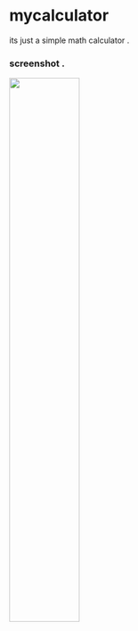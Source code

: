 # mycalculator

its just a simple math calculator .

### screenshot .
<img src="https://user-images.githubusercontent.com/130171990/235603786-bc89bf11-6531-408c-a394-2cf5ad8a0615.png" width=50% height=50%>

